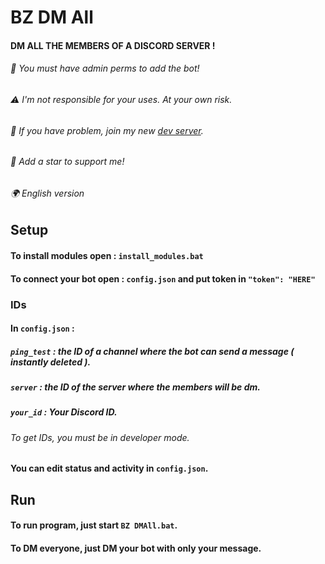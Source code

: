 # BZ DM All

#### DM ALL THE MEMBERS OF A DISCORD SERVER !

###### 🤖 _You must have admin perms to add the bot!_

###### ⚠️ _I'm not responsible for your uses. At your own risk._

###### 📱 _If you have problem, join my new [dev server](https://github.com/b4l0z/bz_dmall)._

###### 🌟 _Add a star to support me!_

###### 🌍 _English version_

## Setup

#### To install modules open : `install_modules.bat`

#### To connect your bot open : `config.json` and put token in `"token": "HERE"`

### IDs

#### In `config.json` :

##### `ping_test` : the ID of a channel where the bot can send a message ( instantly deleted ).

##### `server` : the ID of the server where the members will be dm.

##### `your_id` : Your Discord ID.

###### _To get IDs, you must be in developer mode._

#### You can edit status and activity in `config.json`.

## Run

#### To run program, just start `BZ DMAll.bat`.

#### To DM everyone, just DM your bot with **only** your message.

